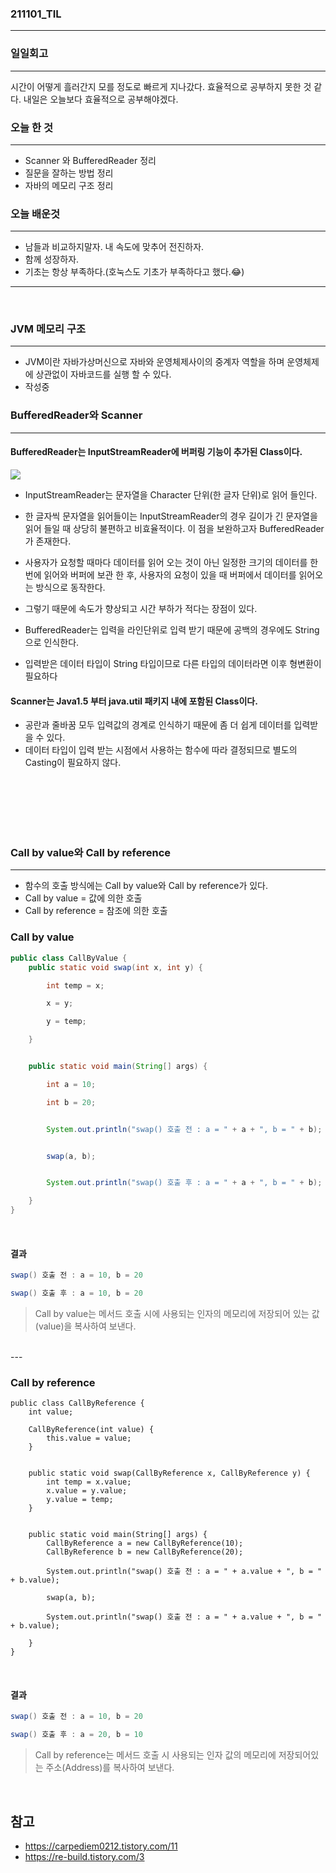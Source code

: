 ### 211101_TIL
---
### 일일회고
---
시간이 어떻게 흘러간지 모를 정도로 빠르게 지나갔다.
효율적으로 공부하지 못한 것 같다.
내일은 오늘보다 효율적으로 공부해야겠다.

### 오늘 한 것
---
- Scanner 와 BufferedReader 정리
- 질문을 잘하는 방법 정리
- 자바의 메모리 구조 정리

### 오늘 배운것
---
- 남들과 비교하지말자. 내 속도에 맞추어 전진하자.
- 함께 성장하자.
- 기초는 항상 부족하다.(호눅스도 기초가 부족하다고 했다.😂)

---
<br/>

### JVM 메모리 구조

---
- JVM이란 자바가상머신으로 자바와 운영체제사이의 중계자 역할을 하며 운영체제에 상관없이 자바코드를 실행 할 수 있다.
- 작성중


### BufferedReader와 Scanner
---
#### BufferedReader는 InputStreamReader에 버퍼링 기능이 추가된 Class이다.
![](https://images.velog.io/images/nohriter/post/8141d76c-a71a-4ad5-88e9-92001642e666/image.png)

- InputStreamReader는 문자열을 Character 단위(한 글자 단위)로 읽어 들인다.
- 한 글자씩 문자열을 읽어들이는 InputStreamReader의 경우 길이가 긴 문자열을 읽어 들일 때 상당히 불편하고 비효율적이다. 이 점을 보완하고자 BufferedReader가 존재한다.

- 사용자가 요청할 때마다 데이터를 읽어 오는 것이 아닌 일정한 크기의 데이터를 한번에 읽어와 버퍼에 보관 한 후, 사용자의 요청이 있을 때 버퍼에서 데이터를 읽어오는 방식으로 동작한다.
- 그렇기 때문에 속도가 향상되고 시간 부하가 적다는 장점이 있다.
- BufferedReader는 입력을 라인단위로 입력 받기 때문에 공백의 경우에도 String으로 인식한다.
- 입력받은 데이터 타입이 String 타입이므로 다른 타입의 데이터라면 이후 형변환이 필요하다


#### Scanner는 Java1.5 부터 java.util 패키지 내에 포함된 Class이다.
- 공란과 줄바꿈 모두 입력값의 경계로 인식하기 때문에 좀 더 쉽게 데이터를 입력받을 수 있다.
- 데이터 타입이 입력 받는 시점에서 사용하는 함수에 따라 결정되므로 별도의 Casting이 필요하지 않다.


<br/>
<br/>
<br/>
<br/>
<br/>

### Call by value와 Call by reference
---
- 함수의 호출 방식에는 Call by value와 Call by reference가 있다.
- Call by value = 값에 의한 호출
- Call by reference = 참조에 의한 호출

### Call by value
```java
public class CallByValue {
    public static void swap(int x, int y) {

        int temp = x;

        x = y;

        y = temp;

    }


    public static void main(String[] args) {

        int a = 10;

        int b = 20;


        System.out.println("swap() 호출 전 : a = " + a + ", b = " + b);


        swap(a, b);


        System.out.println("swap() 호출 후 : a = " + a + ", b = " + b);

    }
}

```

<br/>

#### 결과  
```java
swap() 호출 전 : a = 10, b = 20

swap() 호출 후 : a = 10, b = 20
```

> Call by value는 메서드 호출 시에 사용되는 인자의 메모리에 저장되어 있는 값(value)을 복사하여 보낸다.
<br/>
---

<br/>

### Call by reference
```
public class CallByReference {
    int value;

    CallByReference(int value) {
        this.value = value;
    }


    public static void swap(CallByReference x, CallByReference y) {
        int temp = x.value;
        x.value = y.value;
        y.value = temp;
    }


    public static void main(String[] args) {
        CallByReference a = new CallByReference(10);
        CallByReference b = new CallByReference(20);

        System.out.println("swap() 호출 전 : a = " + a.value + ", b = " + b.value);

        swap(a, b);

        System.out.println("swap() 호출 전 : a = " + a.value + ", b = " + b.value);

    }
}
```
<br/>

#### 결과
```java
swap() 호출 전 : a = 10, b = 20

swap() 호출 후 : a = 20, b = 10
```

> Call by reference는 메서드 호출 시 사용되는 인자 값의 메모리에 저장되어있는 주소(Address)를 복사하여 보낸다.



<br/>

## 참고
- https://carpediem0212.tistory.com/11
- https://re-build.tistory.com/3
